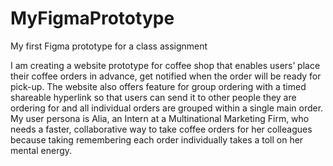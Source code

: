 # MyFigmaPrototype
My first Figma prototype for a class assignment 

I am creating a website prototype for coffee shop that enables users’ place their coffee orders in advance, get notified when the order will be ready for pick-up. The website also offers feature for group ordering with a timed shareable hyperlink so that users can send it to other people they are ordering for and all individual orders are grouped within a single main order.
My user persona is Alia, an Intern at a Multinational Marketing Firm, who needs a faster, collaborative way to take coffee orders for her colleagues because taking remembering each order individually takes a toll on her mental energy.

